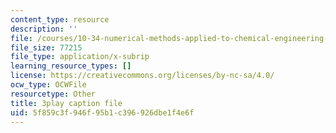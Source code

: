 ```yaml
---
content_type: resource
description: ''
file: /courses/10-34-numerical-methods-applied-to-chemical-engineering-fall-2015/5f859c3f946f95b1c396926dbe1f4e6f_Vu_oF9tcjaA.srt
file_size: 77215
file_type: application/x-subrip
learning_resource_types: []
license: https://creativecommons.org/licenses/by-nc-sa/4.0/
ocw_type: OCWFile
resourcetype: Other
title: 3play caption file
uid: 5f859c3f-946f-95b1-c396-926dbe1f4e6f
---
```

